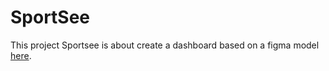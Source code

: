 # SportSee
This project Sportsee is about create a dashboard based on a figma model [here](https://www.figma.com/file/BMomGVZqLZb811mDMShpLu/UI-design-Sportify-FR?node-id=0%3A1&t=enNyWeS3hWyGhKLh-0).